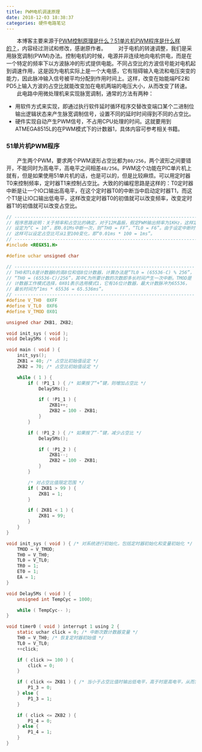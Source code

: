 ```yaml
---
title: PWM电机调速原理
date: 2018-12-03 18:38:37
categories: 硬件电路笔记
---
```

&emsp;&emsp;本博客主要来源于[PWM控制原理是什么？51单片机PWM程序是什么样的？](http://m.elecfans.com/article/707052.html)，内容经过测试和修改，感谢原作者。
&emsp;&emsp;对于电机的转速调整，我们是采用脉宽调制(PWM)办法。控制电机的时候，电源并非连续地向电机供电，而是在一个特定的频率下以方波脉冲的形式提供电能。不同占空比的方波信号能对电机起到调速作用，这是因为电机实际上是一个大电感，它有阻碍输入电流和电压突变的能力，因此脉冲输入信号被平均分配到作用时间上。这样，改变在始能端PE2和PD5上输入方波的占空比就能改变加在电机两端的电压大小，从而改变了转速。
&emsp;&emsp;此电路中用微处理机来实现脉宽调制，通常的方法有两种：

- 用软件方式来实现，即通过执行软件延时循环程序交替改变端口某个二进制位输出逻辑状态来产生脉宽调制信号，设置不同的延时时间得到不同的占空比。
- 硬件实现自动产生PWM信号，不占用CPU处理的时间。这就要用到ATMEGA8515L的在PWM模式下的计数器1，具体内容可参考相关书籍。

### 51单片机PWM程序

&emsp;&emsp;产生两个PWM，要求两个PWM波形占空比都为`80/256`，两个波形之间要错开，不能同时为高电平，高电平之间相差`48/256`。PWM这个功能在PIC单片机上就有，但是如果使用51单片机的话，也是可以的，但是比较麻烦。可以用定时器T0来控制频率，定时器T1来控制占空比。大致的的编程思路是这样的：T0定时器中断是让一个IO口输出高电平，在这个定时器T0的中断当中启动定时器T1，而这个T1是让IO口输出低电平，这样改变定时器T0的初值就可以改变频率，改变定时器T1的初值就可以改变占空比。

``` c
// ------------------------------------------------------------------------------
// 程序思路说明：关于频率和占空比的确定，对于12M晶振，假定PWM输出频率为1KHz，这样定时中断次数
// 设定为“C = 10”，即0.01Ms中断一次，则“TH0 = FF”，“TL0 = F6”。由于设定中断时间为0.01ms，
// 这样可以设定占空比可从1至100变化，即“0.01ms * 100 = 1ms”。
// ------------------------------------------------------------------------------
#include <REGX51.H>

#define uchar unsigned char

// -------------------------------------------------------------------
// TH0和TL0是计数器0的高8位和低8位计数器，计算办法是“TL0 = (65536-C) % 256”，
// “TH0 = (65536-C)/256”，其中C为所要计数的次数即多长时间产生一次中断。TMOD是
// 计数器工作模式选择，0X01表示选用模式1，它有16位计数器，最大计数脉冲为65536，
// 最长时间为“1ms * 65536 = 65.536ms”。
// -------------------------------------------------------------------
#define V_TH0  0XFF
#define V_TL0  0XF6
#define V_TMOD 0X01

unsigned char ZKB1, ZKB2;

void init_sys ( void );
void Delay5Ms ( void );

void main ( void ) {
    init_sys();
    ZKB1 = 40; /* 占空比初始值设定 */
    ZKB2 = 70; /* 占空比初始值设定 */

    while ( 1 ) {
        if ( !P1_1 ) { /* 如果按了“+”键，则增加占空比 */
            Delay5Ms();

            if ( !P1_1 ) {
                ZKB1++;
                ZKB2 = 100 - ZKB1;
            }
        }

        if ( !P1_2 ) { /* 如果按了“-”键，减少占空比 */
            Delay5Ms();

            if ( !P1_2 ) {
                ZKB1--;
                ZKB2 = 100 - ZKB1;
            }
        }

        /* 对占空比值限定范围 */
        if ( ZKB1 > 99 ) {
            ZKB1 = 1;
        }

        if ( ZKB1 < 1 ) {
            ZKB1 = 99;
        }
    }
}

void init_sys ( void ) { /* 对系统进行初始化，包括定时器初始化和变量初始化 */
    TMOD = V_TMOD;
    TH0 = V_TH0;
    TL0 = V_TL0;
    TR0 = 1;
    ET0 = 1;
    EA = 1;
}

void Delay5Ms ( void ) {
    unsigned int TempCyc = 1000;

    while ( TempCyc-- );
}

void timer0 ( void ) interrupt 1 using 2 {
    static uchar click = 0; /* 中断次数计数器变量 */
    TH0 = V_TH0; /* 恢复定时器初始值 */
    TL0 = V_TL0;
    ++click;

    if ( click >= 100 ) {
        click = 0;
    }

    if ( click <= ZKB1 ) { /* 当小于占空比值时输出低电平，高于时是高电平，从而实现占空比的调整 */
        P1_3 = 0;
    } else {
        P1_3 = 1;
    }

    if ( click <= ZKB2 ) {
        P1_4 = 0;
    } else {
        P1_4 = 1;
    }
}
```